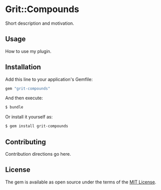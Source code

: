 # Grit::Compounds
Short description and motivation.

## Usage
How to use my plugin.

## Installation
Add this line to your application's Gemfile:

```ruby
gem "grit-compounds"
```

And then execute:
```bash
$ bundle
```

Or install it yourself as:
```bash
$ gem install grit-compounds
```

## Contributing
Contribution directions go here.

## License
The gem is available as open source under the terms of the [MIT License](https://opensource.org/licenses/MIT).
